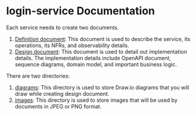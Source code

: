 # login-service Documentation

Each service needs to create two documents.

1. [Definition document](./01-definition.md): This document is used to describe the service, its operations, its NFRs, 
   and observability details.
2. [Design document](./02-design.md): This document is used to detail out implementation details. The implementation 
   details include OpenAPI document, sequence diagrams, domain model, and important business logic.

There are two directories:

1. [diagrams](./diagrams): This directory is used to store Draw.io diagrams that you will draw while creating design document.
2. [images](./images): This directory is used to store images that will be used by documents in JPEG or PNG format.
